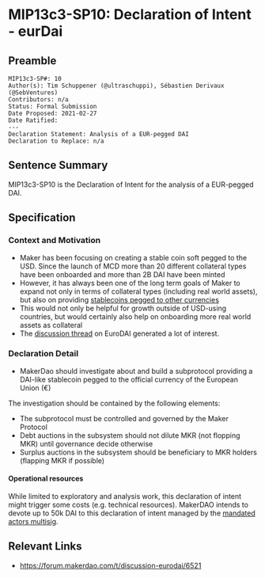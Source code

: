 # MIP13c3-SP10: Declaration of Intent - eurDai

## Preamble

```
MIP13c3-SP#: 10
Author(s): Tim Schuppener (@ultraschuppi), Sébastien Derivaux (@SebVentures)
Contributors: n/a
Status: Formal Submission
Date Proposed: 2021-02-27
Date Ratified:
---
Declaration Statement: Analysis of a EUR-pegged DAI
Declaration to Replace: n/a
```

## Sentence Summary

MIP13c3-SP10 is the Declaration of Intent for the analysis of a EUR-pegged DAI.

## Specification

### Context and Motivation

- Maker has been focusing on creating a stable coin soft pegged to the USD. Since the launch of MCD more than 20 different collateral types have been onboarded and more than 2B DAI have been minted
- However, it has always been one of the long term goals of Maker to expand not only in terms of collateral types (including real world assets), but also on providing [stablecoins pegged to other currencies](https://forum.makerdao.com/t/puritydai-a-potential-solution-to-the-real-world-collateral-controversy/526)
- This would not only be helpful for growth outside of USD-using countries, but would certainly also help on onboarding more real world assets as collateral
- The [discussion thread](https://forum.makerdao.com/t/discussion-eurodai/6521) on EuroDAI generated a lot of interest.

### Declaration Detail

- MakerDao should investigate about and build a subprotocol providing a DAI-like stablecoin pegged to the official currency of the European Union (€)

The investigation should be contained by the following elements:

- The subprotocol must be controlled and governed by the Maker Protocol
- Debt auctions in the subsystem should not dilute MKR (not flopping MKR) until governance decide otherwise
- Surplus auctions in the subsystem should be beneficiary to MKR holders (flapping MKR if possible)

#### Operational resources

While limited to exploratory and analysis work, this declaration of intent might trigger some costs (e.g. technical resources). MakerDAO intends to devote up to 50k DAI to this declaration of intent managed by the [mandated actors multisig](https://forum.makerdao.com/t/signal-request-interim-dao-operating-budget/5924).

## Relevant Links

- https://forum.makerdao.com/t/discussion-eurodai/6521
